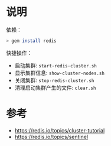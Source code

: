 # 说明

依赖：

```sh
> gem install redis
```

快捷操作：

 - 启动集群: `start-redis-cluster.sh`
 - 显示集群信息: `show-cluster-nodes.sh`
 - 关闭集群: `stop-redis-cluster.sh`
 - 清理启动集群产生的文件: `clear.sh`

# 参考

- https://redis.io/topics/cluster-tutorial
- https://redis.io/topics/sentinel

